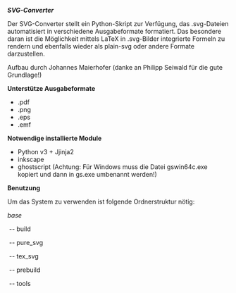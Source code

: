 ***SVG-Converter***

Der SVG-Converter stellt ein Python-Skript zur Verfügung, das .svg-Dateien automatisiert in verschiedene Ausgabeformate formatiert. Das besondere daran ist die Möglichkeit mittels LaTeX in .svg-Bilder integrierte Formeln zu rendern und ebenfalls wieder als plain-svg oder andere Formate darzustellen.

Aufbau durch Johannes Maierhofer (danke an Philipp Seiwald für die gute Grundlage!)

**Unterstütze Ausgabeformate**

- .pdf
- .png
- .eps
- .emf

**Notwendige installierte Module**

- Python v3 + Jjinja2
- inkscape
- ghostscript (Achtung: Für Windows muss die Datei gswin64c.exe kopiert und dann in gs.exe umbenannt werden!)

**Benutzung**

Um das System zu verwenden ist folgende Ordnerstruktur nötig:

_base_ 

​	-- build

​	-- pure_svg

​	-- tex_svg

​		-- prebuild

​	-- tools

